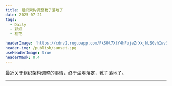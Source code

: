 ```yaml
---
title: 组织架构调整靴子落地了
date: 2025-07-21
tags:
  - Daily
  - 彩虹
  - 桂花

headerImage: 'https://cdnv2.ruguoapp.com/FkS0t7XtY4hFujeZrXxjkLSGvhIwv3.jpg'
header-img: /publish/sunset.jpg
useHeaderImage: true
headerMask: 0.4
---
```


最近关于组织架构调整的事情，终于尘埃落定，靴子落地了。

---

